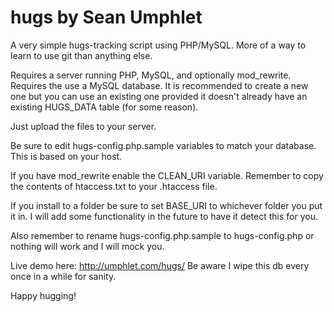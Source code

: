 # hugs by Sean Umphlet
A very simple hugs-tracking script using PHP/MySQL. More of a way to learn to use git than anything else.

Requires a server running PHP, MySQL, and optionally mod_rewrite. Requires the use a MySQL database. It is recommended to create
a new one but you can use an existing one provided it doesn't already have an existing HUGS_DATA table (for some reason).

Just upload the files to your server.

Be sure to edit hugs-config.php.sample variables to match your database. This is based on your host.

If you have mod_rewrite enable the CLEAN_URI variable. Remember to copy the contents of htaccess.txt to your .htaccess file.

If you install to a folder be sure to set BASE_URI to whichever folder you put it in. I will add some functionality in the future to have it detect this for you.

Also remember to rename hugs-config.php.sample to hugs-config.php or nothing will work and I will mock you.

Live demo here: http://umphlet.com/hugs/ Be aware I wipe this db every once in a while for sanity.

Happy hugging!

